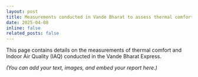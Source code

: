```yaml
---
layout: post
title: Measurements conducted in Vande Bharat to assess thermal comfort and IAQ
date: 2025-04-08
inline: false
related_posts: false
---
```


This page contains details on the measurements of thermal comfort and Indoor Air Quality (IAQ) conducted in the Vande Bharat Express.

_(You can add your text, images, and embed your report here.)_
